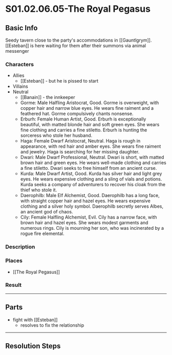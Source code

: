# S01.02.06.05-The Royal Pegasus
## Basic Info
Seedy tavern close to the party's accommodations in [[Gauntlgrym]]. [[Esteban]] is here waiting for them after their summons via animal messenger
### Characters
- Allies
    - [[Esteban]] - but he is pissed to start
- Villains
- Neutral
    - [[Banain]] - the innkeeper
    - Gorme: Male Halfling Aristocrat, Good. Gorme is overweight, with copper hair and narrow blue eyes. He wears fine raiment and a feathered hat. Gorme compulsively chants nonsense.
    - Erburh: Female Human Artist, Good. Erburh is exceptionally beautiful, with matted blonde hair and soft green eyes. She wears fine clothing and carries a fine stiletto. Erburh is hunting the sorceress who stole her husband.
    - Haga: Female Dwarf Aristocrat, Neutral. Haga is rough in appearance, with red hair and amber eyes. She wears fine raiment and jewelry. Haga is searching for her missing daughter.
    - Dwari: Male Dwarf Professional, Neutral. Dwari is short, with matted brown hair and green eyes. He wears well-made clothing and carries a fine stiletto. Dwari seeks to free himself from an ancient curse.
    - Kurda: Male Dwarf Artist, Good. Kurda has silver hair and light grey eyes. He wears expensive clothing and a sling of vials and potions. Kurda seeks a company of adventurers to recover his cloak from the thief who stole it.
    - Daerophilb: Male Elf Alchemist, Good. Daerophilb has a long face, with straight copper hair and hazel eyes. He wears expensive clothing and a silver holy symbol. Daerophilb secretly serves Albes, an ancient god of chaos.
    - Cily: Female Halfling Alchemist, Evil. Cily has a narrow face, with brown hair and hazel eyes. She wears modest garments and numerous rings. Cily is mourning her son, who was incinerated by a rogue fire elemental.
### Description
### Places
- [[The Royal Pegasus]]
### Result
___
## Parts
- fight with [[Esteban]]
    - resolves to fix the relationship
___
## Resolution Steps